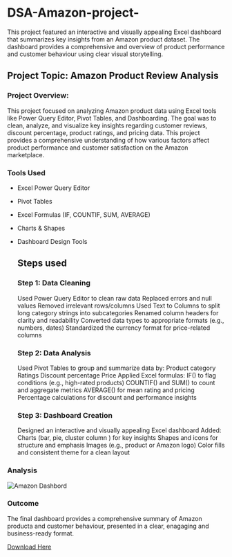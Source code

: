 # DSA-Amazon-project-
This project featured an interactive and visually appealing Excel dashboard that summarizes key insights from an Amazon product dataset. The dashboard provides a comprehensive and overview of product performance and customer behaviour  using clear visual storytelling. 

## Project Topic: Amazon Product Review Analysis 

### Project Overview:  
This project focused on analyzing Amazon product data using Excel tools like Power Query Editor, Pivot Tables, and Dashboarding. The goal was to clean, analyze, and visualize key insights regarding  customer reviews, discount percentage, product ratings, and pricing data. This project provides a comprehensive understanding of how various factors affect product performance and customer satisfaction on the Amazon marketplace.  

### Tools Used     
- Excel Power Query Editor     
- Pivot Tables     
- Excel Formulas (IF, COUNTIF, SUM, AVERAGE)     
- Charts & Shapes     
- Dashboard Design Tools

  ## Steps used

    ### Step 1: Data Cleaning
  Used Power Query Editor to clean raw data     Replaced errors and null values     Removed irrelevant rows/columns     Used Text to Columns to split long category strings into subcategories        Renamed column headers for clarity and readability     Converted data types to appropriate formats (e.g., numbers, dates)     Standardized the currency format for price-related columns
             
  ### Step 2: Data Analysis
   Used Pivot Tables to group and summarize data by:   Product category     Ratings     Discount percentage     Price
   Applied Excel formulas:
   IF() to flag conditions (e.g., high-rated products)
  COUNTIF() and SUM() to count and aggregate metrics
  AVERAGE() for mean rating and pricing
  Percentage calculations for discount and performance insights
               
  ### Step 3: Dashboard Creation
   Designed an interactive and visually appealing Excel dashboard
   Added:   Charts (bar, pie, cluster column ) for key insights
   Shapes and icons for structure and emphasis
   Images (e.g., product or Amazon logo)
   Color fills and consistent theme for a clean layout

### Analysis

 ![Amazon Dashbord](https://github.com/user-attachments/assets/8a86309f-1f9b-42c0-a088-b90cac4759b2)

### Outcome 

The final dashboard provides a comprehensive summary of Amazon producta and customer behaviour, presented in a clear, enagaging and business-ready format. 

[Download Here](https://github.com/Nifemi25/DSA-Amazon-project-/raw/refs/heads/main/Amazon%20Odunayo.xlsx)

